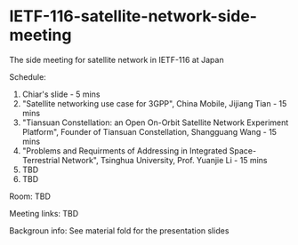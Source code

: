 # IETF-116-satellite-network-side-meeting
The side meeting for satellite network in IETF-116 at Japan

Schedule:
1. Chiar's slide - 5 mins
2. "Satellite networking use case for 3GPP", China Mobile, Jijiang Tian - 15 mins
3. "Tiansuan Constellation: an Open On-Orbit Satellite Network Experiment Platform", Founder of Tiansuan Constellation, Shangguang Wang - 15 mins
4. "Problems and Requirments of Addressing in Integrated Space-Terrestrial Network", Tsinghua University, Prof. Yuanjie Li - 15 mins
5. TBD
6. TBD

Room:
TBD

Meeting links:
TBD

Backgroun info:
See material fold for the presentation slides
